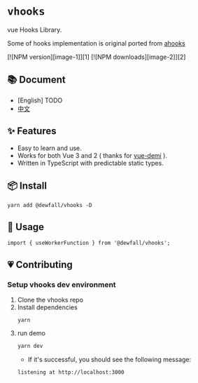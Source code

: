 # `vhooks`

vue Hooks Library.

Some of hooks implementation is original ported from [ahooks](https://ahooks.js.org/docs)

[![NPM version][image-1]][1] [![NPM downloads][image-2]][2]

## 📚 Document

- [English] TODO
- [中文](https://dewfall123.github.io/vhooks/)

## ✨ Features

- Easy to learn and use.
- Works for both Vue 3 and 2 ( thanks for [vue-demi](https://github.com/antfu/vue-demi) ).
- Written in TypeScript with predictable static types.

## 📦 Install

```
yarn add @dewfall/vhooks -D
```

## 🔨 Usage

```
import { useWorkerFunction } from '@dewfall/vhooks';
```

## 💗 Contributing

### Setup vhooks dev environment

1. Clone the vhooks repo
1. Install dependencies
   ```
   yarn
   ```
1. run demo
   ```bash
   yarn dev
   ```
   - If it's successful, you should see the following message:
   ```
   listening at http://localhost:3000
   ```
